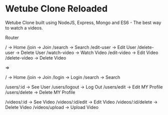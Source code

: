 # Wetube Clone Reloaded

Wetube Clone built using NodeJS, Express, Mongo and ES6 - The best way to watch a videos.

Router

/ -> Home
/join -> Join
/search -> Search
/edit-user -> Edit User
/delete-user -> Delete User
/watch-video -> Watch Video
/edit-video -> Edit Video
/delete-video -> Delete Video

=>

/ -> Home
/join -> Join
/login -> Login
/search -> Search

/users/:id -> See User
/users/logout -> Log Out
/users/edit -> Edit MY Profile
/users/delete -> Delete MY Profile

/videos/:id -> See Video
/videos/:id/edit -> Edit Video
/videos/:id/delete -> Delete Video
/videos/upload -> Upload Video
